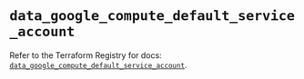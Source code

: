 # `data_google_compute_default_service_account`

Refer to the Terraform Registry for docs: [`data_google_compute_default_service_account`](https://registry.terraform.io/providers/hashicorp/google-beta/6.26.0/docs/data-sources/google_compute_default_service_account).
